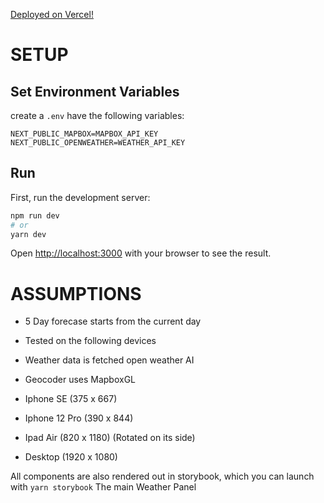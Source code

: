 [Deployed on Vercel!](https://insight-challenge.vercel.app/)

# SETUP

## Set Environment Variables

create a `.env` have the following variables:

```
NEXT_PUBLIC_MAPBOX=MAPBOX_API_KEY
NEXT_PUBLIC_OPENWEATHER=WEATHER_API_KEY
```

## Run

First, run the development server:

```bash
npm run dev
# or
yarn dev
```

Open [http://localhost:3000](http://localhost:3000) with your browser to see the result.

# ASSUMPTIONS

- 5 Day forecase starts from the current day
- Tested on the following devices
- Weather data is fetched open weather AI
- Geocoder uses MapboxGL

- Iphone SE (375 x 667)
- Iphone 12 Pro (390 x 844)
- Ipad Air (820 x 1180) (Rotated on its side)
- Desktop (1920 x 1080)

All components are also rendered out in storybook, which you can launch with `yarn storybook`
The main Weather Panel
